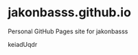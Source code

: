 # jakonbasss.github.io
Personal GitHub Pages site for jakonbasss



























keiadUqdr
